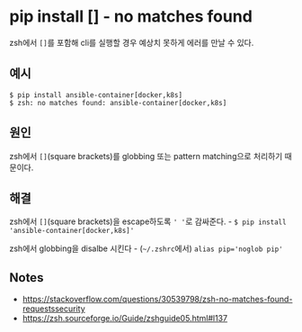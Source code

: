 # pip install [] - no matches found

zsh에서 `[]`를 포함해 cli를 실행할 경우 예상치 못하게 에러를 만날 수 있다.
      
## 예시
```
$ pip install ansible-container[docker,k8s]      
$ zsh: no matches found: ansible-container[docker,k8s]
```
      
## 원인
zsh에서 `[]`(square brackets)를 globbing 또는 pattern matching으로 처리하기 때문이다.
      
## 해결
zsh에서 `[]`(square brackets)을 escape하도록 `' '`로 감싸준다.
	- `$ pip install 'ansible-container[docker,k8s]'`
          
zsh에서 globbing을 disalbe 시킨다
	- (`~/.zshrc`에서) `alias pip='noglob pip'`
      
## Notes
- https://stackoverflow.com/questions/30539798/zsh-no-matches-found-requestssecurity
- https://zsh.sourceforge.io/Guide/zshguide05.html#l137